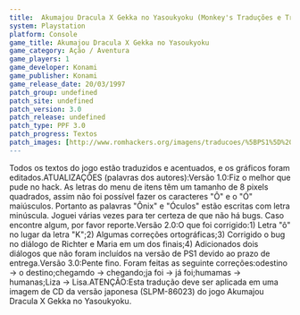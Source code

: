 ```yaml
---
title:  Akumajou Dracula X Gekka no Yasoukyoku (Monkey's Traduções e Trans-Center)
system: Playstation
platform: Console
game_title: Akumajou Dracula X Gekka no Yasoukyoku
game_category: Ação / Aventura
game_players: 1
game_developer: Konami
game_publisher: Konami
game_release_date: 20/03/1997
patch_group: undefined
patch_site: undefined
patch_version: 3.0
patch_release: undefined
patch_type: PPF 3.0
patch_progress: Textos
patch_images: [http://www.romhackers.org/imagens/traducoes/%5BPS1%5D%20Akumajou%20Dracula%20X%20Gekka%20no%20Yasoukyoku%20-%20Monkey's%20Tradu%C3%A7%C3%B5es%20e%20Trans-Center%20-%201.jpg,http://www.romhackers.org/imagens/traducoes/%5BPS1%5D%20Akumajou%20Dracula%20X%20Gekka%20no%20Yasoukyoku%20-%20Monkey's%20Tradu%C3%A7%C3%B5es%20e%20Trans-Center%20-%202.jpg,http://www.romhackers.org/imagens/traducoes/%5BPS1%5D%20Akumajou%20Dracula%20X%20Gekka%20no%20Yasoukyoku%20-%20Monkey's%20Tradu%C3%A7%C3%B5es%20e%20Trans-Center%20-%203.jpg]
---
```

Todos os textos do jogo estão traduzidos e acentuados, e os gráficos foram editados.ATUALIZAÇÕES (palavras dos autores):Versão 1.0:Fiz o melhor que pude no hack. As letras do menu de itens têm um tamanho de 8 pixels quadrados, assim não foi possível fazer os caracteres "Ô" e o "Ó" maiúsculos. Portanto as palavras "Ônix" e "Óculos" estão escritas com letra minúscula. Joguei várias vezes para ter certeza de que não há bugs. Caso encontre algum, por favor reporte.Versão 2.0:O que foi corrigido:1) Letra "ô" no lugar da letra "K";2) Algumas correções ortográficas;3) Corrigido o bug no diálogo de Richter e Maria em um dos finais;4) Adicionados dois diálogos que não foram incluídos na versão de PS1 devido ao prazo de entrega.Versão 3.0:Pente fino. Foram feitas as seguinte correções:odestino -> o destino;chegamdo -> chegando;ja foi   -> já foi;humamas  -> humanas;Liza -> Lisa.ATENÇÃO:Esta tradução deve ser aplicada em uma imagem de CD da versão japonesa (SLPM-86023) do jogo Akumajou Dracula X Gekka no Yasoukyoku.